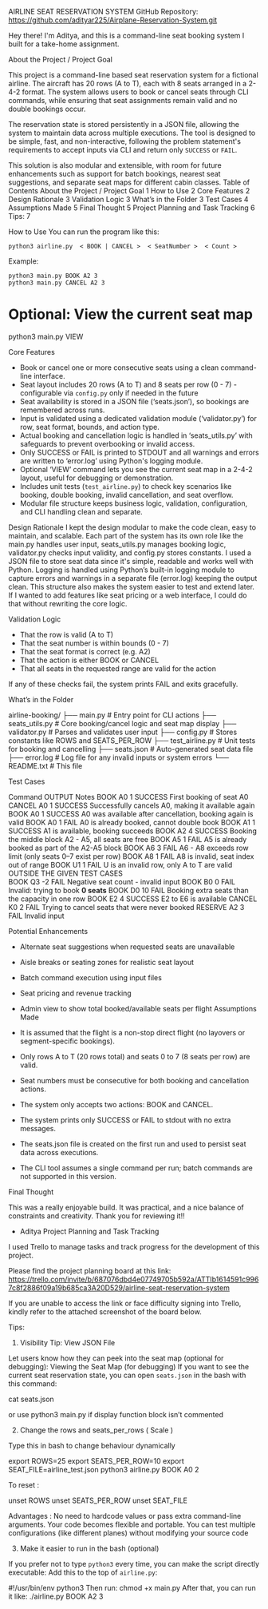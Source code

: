 
AIRLINE SEAT RESERVATION SYSTEM
GitHub Repository: https://github.com/adityar225/Airplane-Reservation-System.git

Hey there! I'm Aditya, and this is a command-line seat booking system I built for a take-home assignment.

About the Project / Project Goal                                 

This project is a command-line based seat reservation system for a fictional airline. The aircraft has 20 rows (A to T), each with 8 seats arranged in a 2-4-2 format. The system allows users to book or cancel seats through CLI commands, while ensuring that seat assignments remain valid and no double bookings occur.

The reservation state is stored persistently in a JSON file, allowing the system to maintain data across multiple executions. The tool is designed to be simple, fast, and non-interactive, following the problem statement's requirements to accept inputs via CLI and return only `SUCCESS` or `FAIL`.

This solution is also modular and extensible, with room for future enhancements such as support for batch bookings, nearest seat suggestions, and separate seat maps for different cabin classes.
Table of Contents
About the Project / Project Goal	1
How to Use	2
Core Features	2
Design Rationale	3
Validation Logic	3
What’s in the Folder	3
Test Cases	4
Assumptions Made	5
Final Thought	5
Project Planning and Task Tracking	6
Tips:	7

How to Use
You can run the program like this:

    python3 airline.py  < BOOK | CANCEL >  < SeatNumber >  < Count >

Example:

    python3 main.py BOOK A2 3
    python3 main.py CANCEL A2 3

# Optional: View the current seat map
python3 main.py VIEW

Core Features

- Book or cancel one or more consecutive seats using a clean command-line interface.
- Seat layout includes 20 rows (A to T) and 8 seats per row (0 - 7) - configurable via `config.py` only if needed in the future
- Seat availability is stored in a JSON file (‘seats.json’), so bookings are remembered across runs.
- Input is validated using a dedicated validation module (‘validator.py’) for row, seat format, bounds, and action type.
- Actual booking and cancellation logic is handled in ‘seats_utils.py’ with safeguards to prevent overbooking or invalid access.
- Only SUCCESS or FAIL is printed to STDOUT and all warnings and errors are written to ‘error.log’ using Python's logging module.
- Optional ‘VIEW’ command lets you see the current seat map in a 2-4-2 layout, useful for debugging or demonstration.
- Includes unit tests (`test_airline.py`) to check key scenarios like booking, double booking, invalid cancellation, and seat overflow.
- Modular file structure keeps business logic, validation, configuration, and CLI handling clean and separate.

Design Rationale
I kept the design modular to make the code clean, easy to maintain, and scalable. Each part of the system has its own role like the main.py handles user input, seats_utils.py manages booking logic, validator.py checks input validity, and config.py stores constants.
I used a JSON file to store seat data since it's simple, readable and works well with Python. Logging is handled using Python’s built-in logging module to capture errors and warnings in a separate file (error.log) keeping the output clean.
This structure also makes the system easier to test and extend later. If I wanted to add features like seat pricing or a web interface, I could do that without rewriting the core logic.


Validation Logic

- That the row is valid (A to T)
- That the seat number is within bounds (0 - 7)
- That the seat format is correct (e.g. A2)
- That the action is either BOOK or CANCEL
- That all seats in the requested range are valid for the action

If any of these checks fail, the system prints FAIL and exits gracefully.


What’s in the Folder

airline-booking/
├── main.py              # Entry point for CLI actions
├── seats_utils.py       # Core booking/cancel logic and seat map display
├── validator.py         # Parses and validates user input
├── config.py            # Stores constants like ROWS and SEATS_PER_ROW
├── test_airline.py      # Unit tests for booking and cancelling
├── seats.json           # Auto-generated seat data file
├── error.log            # Log file for any invalid inputs or system errors
└── README.txt           # This file


Test Cases

Command	OUTPUT	Notes
BOOK A0 1	SUCCESS	First booking of seat A0
CANCEL A0 1	SUCCESS	Successfully cancels A0, making it available again
BOOK A0 1	SUCCESS	A0 was available after cancellation, booking again is valid
BOOK A0 1	FAIL	A0 is already booked, cannot double book
BOOK A1 1	SUCCESS	A1 is available, booking succeeds
BOOK A2 4	SUCCESS	Booking the middle block A2 - A5, all seats are free
BOOK A5 1	FAIL	A5 is already booked as part of the A2-A5 block
BOOK A6 3	FAIL	 A6 - A8 exceeds row limit (only seats 0–7 exist per row)
BOOK A8 1	FAIL	A8 is invalid, seat index out of range
BOOK U1 1	FAIL	U is an invalid row, only A to T are valid
OUTSIDE THE GIVEN TEST CASES		
BOOK Q3 -2	FAIL	Negative seat count - invalid input
BOOK B0 0	FAIL	Invalid: trying to book **0 seats**
BOOK D0 10	FAIL	Booking extra seats than the capacity in one row
BOOK E2 4	SUCCESS	E2 to E6 is available
CANCEL K0 2	FAIL	Trying to cancel seats that were never booked
RESERVE A2 3	FAIL	Invalid input


Potential Enhancements

-	Alternate seat suggestions when requested seats are unavailable
-	Aisle breaks or seating zones for realistic seat layout
-	Batch command execution using input files
-	Seat pricing and revenue tracking
-	Admin view to show total booked/available seats per flight
Assumptions Made

-	It is assumed that the flight is a non-stop direct flight (no layovers or segment-specific bookings).
-	Only rows A to T (20 rows total) and seats 0 to 7 (8 seats per row) are valid.
-	Seat numbers must be consecutive for both booking and cancellation actions.
-	The system only accepts two actions: BOOK and CANCEL.
-	The system prints only SUCCESS or FAIL to stdout with no extra messages.
-	The seats.json file is created on the first run and used to persist seat data across executions.
-	The CLI tool assumes a single command per run; batch commands are not supported in this version.


Final Thought

This was a really enjoyable build. It was practical, and a nice balance of constraints and creativity. Thank you for reviewing it!!
- Aditya
Project Planning and Task Tracking

I used Trello to manage tasks and track progress for the development of this project. 

Please find the project planning board at this link: https://trello.com/invite/b/687076dbd4e07749705b592a/ATTIb1614591c9967c8f2886f09a19b685ca3A20D529/airline-seat-reservation-system

If you are unable to access the link or face difficulty signing into Trello, kindly refer to the attached screenshot of the board below.


 






Tips: 

1.	Visibility Tip: View JSON File

Let users know how they can peek into the seat map (optional for debugging):
Viewing the Seat Map (for debugging)
If you want to see the current seat reservation state, you can open `seats.json` in the bash with this command:

cat seats.json

or use python3 main.py if display function block isn’t commented

2.	Change the rows and seats_per_rows ( Scale )

Type this in bash to change behaviour dynamically

export ROWS=25
export SEATS_PER_ROW=10
export SEAT_FILE=airline_test.json
python3 airline.py BOOK A0 2

To reset :

unset ROWS
unset SEATS_PER_ROW
unset SEAT_FILE

Advantages : No need to hardcode values or pass extra command-line arguments.
Your code becomes flexible and portable.
You can test multiple configurations (like different planes) without modifying your source code


3.	Make it easier to run in the bash (optional)

If you prefer not to type `python3` every time, you can make the script directly executable:
Add this to the top of `airline.py`:

   #!/usr/bin/env python3
Then run:
chmod +x main.py
After that, you can run it like:
./airline.py BOOK A2 3


